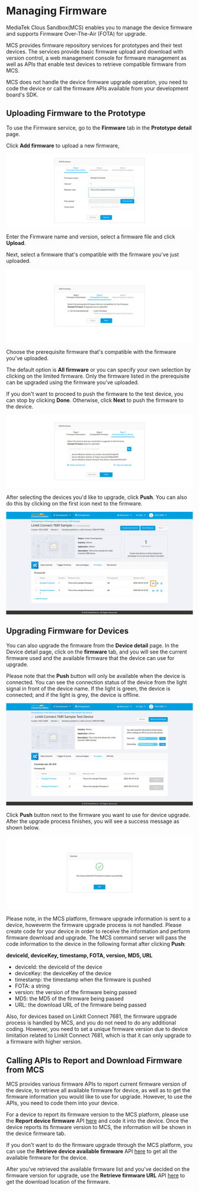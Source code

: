 # Managing Firmware

MediaTek Clous Sandbox(MCS) enables you to manage the device firmware and supports Firmware Over-The-Air (FOTA) for upgrade.

MCS provides firmware repository services for prototypes and their test devices. The services provide basic firmware upload and download with version control, a web management console for firmware management as well as APIs that enable test devices to retrieve compatible firmware from MCS.

MCS does not handle the device firmware upgrade operation, you need to code the device or call the firmware APIs available from your development board's SDK.

## Uploading Firmware to the Prototype

To use the Firmware service, go to the **Firmware** tab in the **Prototype detail** page.

Click **Add firmware** to upload a new firmware,

![](../images/Firmware/img_firmware_01.png)

Enter the Firmware name and version, select a firmware file and click **Upload**.

Next, select a firmware that's compatible with the firmware you've just uploaded.

![](../images/Firmware/img_firmware_02.png)

Choose the prerequisite firmware that's compatible with the firmware you've uploaded.

The default option is **All firmware** or you can specify your own selection by clicking on the limited firmware. Only the firmware listed in the prerequisite can be upgraded using the firmware you've uploaded.

If you don't want to proceed to push the firmware to the test device, you can stop by clicking **Done**. Otherwise, click **Next** to push the firmware to the device.

![](../images/Firmware/img_firmware_03.png)

After selecting the devices you'd like to upgrade, click **Push**. You can also do this by clicking on the first icon next to the firmware.

![](../images/Firmware/img_firmware_04.png)

## Upgrading Firmware for Devices

You can also upgrade the firmware from the **Device detail** page. In the Device detail page, click on the **firmware** tab, and you will see the current firmware used and the available firmware that the device can use for upgrade.

Please note that the **Push** button will only be available when the device is connected. You can see the connection status of the device from the light signal in front of the device name. If the light is green, the device is connected; and if the light is grey, the device is offline.

![](../images/Firmware/img_firmware_05.png)

Click **Push** button next to the firmware you want to use for device upgrade. After the upgrade process finishes, you will see a success message as shown below.

![](../images/Firmware/img_firmware_06.png)

Please note, in the MCS platform, firmware upgrade information is sent to a device, howeverm the firmware upgrade process is not handled. Please create code for your device in order to receive the information and perform firmware download and upgrade. The MCS command server will pass the code information to the device in the following format after clicking **Push**:

**deviceId, deviceKey, timestamp, FOTA, version, MD5, URL**

* deviceId: the deviceId of the device
* deviceKey: the deviceKey of the device
* timestamp: the timestamp when the firmware is pushed
* FOTA: a string
* version: the version of the firmware being passed
* MD5: the MD5 of the firmware being passed
* URL: the download URL of the firmware being passed


Also, for devices based on LinkIt Connect 7681, the firmware upgrade process is handled by MCS, and you do not need to do any additional coding. However, you need to set a unique firmware version due to device limitation related to LinkIt Connect 7681, which is that it can only upgrade to a firmware with higher version.

## Calling APIs to Report and Download Firmware from MCS

MCS provides various firmware APIs to report current firmware version of the device, to  retrieve all available firmware for device, as well as to get the firmware information you would like to use for upgrade. However, to use the APIs, you need to code them into your device.

For a device to report its firmware version to the MCS platform, please use the **Report device firmware** API [here](https://mcs.mediatek.com/resources/latest/api_references/) and code it into the device. Once the device reports its firmware version to MCS, the information will be shown in the device firmware tab.

If you don't want to do the firmware upgrade through the MCS platform, you can use the **Retrieve device available firmware** API [here](https://mcs.mediatek.com/resources/latest/api_references/) to get all the available firmware for the device.

After you've retrieved the available firmware list and you've decided on the firmware version for upgrade, use the **Retrieve firmware URL** API [here](https://mcs.mediatek.com/resources/latest/api_references/) to get the download location of the firmware.





